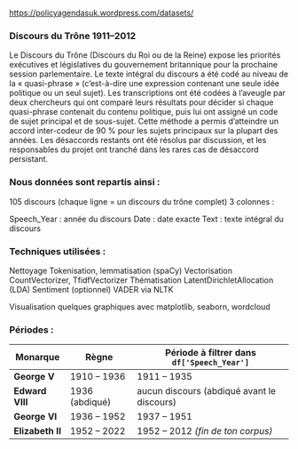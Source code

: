 

https://policyagendasuk.wordpress.com/datasets/  

### Discours du Trône 1911–2012 


Le Discours du Trône (Discours du Roi ou de la Reine) expose les priorités exécutives et législatives du gouvernement britannique pour la prochaine session parlementaire. Le texte intégral du discours a été codé au niveau de la « quasi-phrase » (c’est-à-dire une expression contenant une seule idée politique ou un seul sujet). Les transcriptions ont été codées à l’aveugle par deux chercheurs qui ont comparé leurs résultats pour décider si chaque quasi-phrase contenait du contenu politique, puis lui ont assigné un code de sujet principal et de sous-sujet. Cette méthode a permis d’atteindre un accord inter-codeur de 90 % pour les sujets principaux sur la plupart des années. Les désaccords restants ont été résolus par discussion, et les responsables du projet ont tranché dans les rares cas de désaccord persistant.



### Nous données sont repartis ainsi :

105 discours (chaque ligne = un discours du trône complet)
3 colonnes :

Speech_Year : année du discours
Date : date exacte
Text : texte intégral du discours



### Techniques utilisées :


Nettoyage	                Tokenisation, lemmatisation (spaCy)
Vectorisation       	    CountVectorizer, TfidfVectorizer
Thématisation	            LatentDirichletAllocation (LDA)
Sentiment (optionnel)	    VADER via NLTK


Visualisation	quelques graphiques avec matplotlib, seaborn, wordcloud


### Périodes : 

Monarque         | Règne          | Période à filtrer dans `df['Speech_Year']` |
| ---------------- | -------------- | ------------------------------------------ |
| **George V**     | 1910 – 1936    | 1911 – 1935                                |
| **Edward VIII**  | 1936 (abdiqué) | aucun discours (abdiqué avant le discours) |
| **George VI**    | 1936 – 1952    | 1937 – 1951                                |
| **Elizabeth II** | 1952 – 2022    | 1952 – 2012 *(fin de ton corpus)*          |